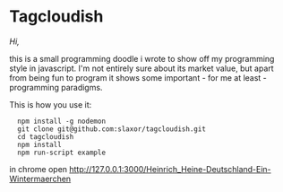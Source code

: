 Tagcloudish
==========

*Hi,*

  this is a small programming doodle i wrote to show off my programming style in javascript. I'm not entirely
  sure about its market value, but apart from being fun to program it shows some important - for me at least -
  programming paradigms.

  This is how you use it:

      npm install -g nodemon
      git clone git@github.com:slaxor/tagcloudish.git
      cd tagcloudish
      npm install
      npm run-script example

  in chrome open http://127.0.0.1:3000/Heinrich_Heine-Deutschland-Ein-Wintermaerchen




